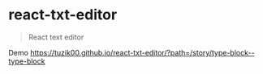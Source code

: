 # react-txt-editor

> React text editor

Demo https://tuzik00.github.io/react-txt-editor/?path=/story/type-block--type-block
